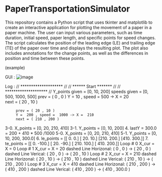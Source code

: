 # PaperTransportationSimulator
This repository contains a Python script that uses tkinter and matplotlib to create an interactive application for plotting the movement of a paper in a paper machine. The user can input various parameters, such as time duration, initial speed, paper length, and specific points for speed changes. The script calculates the position of the leading edge (LE) and trailing edge (TE) of the paper over time and displays the resulting plot. The plot also includes annotations for the change points, as well as the differences in position and time between these points.

(example)

GUI :
![image](https://user-images.githubusercontent.com/11579758/232395441-c345c94b-830f-4832-9028-d04cf1372cc6.png)


Log :
// ******************** //
// ****** Start ******* //
// ******************** //
Y_points given =  [0, 10, 200]
speeds given =  [0, 500, 1000, 500]
         prev = ( 0 , 0 )
         Y =  10 , speed =  500 -> X =  20   
         next = ( 20 , 10 )


         prev = ( 20 , 10 )
         Y =  200 , speed =  1000 -> X =  210
         next = ( 210 , 200 )


3-0. X_points =  [0, 20, 210, 410]
3-1. Y_points =  [0, 10, 200]
4. lastY =  300.0  =  200 + 410 * 500 /1000
5-0. X_points =  [0, 20, 210, 410]
5-1. Y_points =  [0, 10, 200, 300.0]
6. le_points =
 [[  0.   0.]
 [ 20.  10.]
 [210. 200.]
 [410. 300.]]
7. te_points =
 [[   0. -100.]
 [  20.  -90.]
 [ 210.  100.]
 [ 410.  200.]]
Loop # 0 X_cur = X =  0
Loop # 1 X_cur = X =  20
         dashed Line Horizonal:  ( 0 , 0 ) ->  ( 20 , 0 )
         dashed Line Verical:  ( 20 , 0 ) ->  ( 20 , 10 )
Loop # 2 X_cur = X =  210
         dashed Line Horizonal:  ( 20 , 10 ) ->  ( 210 , 10 )
         dashed Line Verical:  ( 210 , 10 ) ->  ( 210 , 200 )
Loop # 3 X_cur = X =  410
         dashed Line Horizonal:  ( 210 , 200 ) ->  ( 410 , 200 )
         dashed Line Verical:  ( 410 , 200 ) ->  ( 410 , 300.0 )
